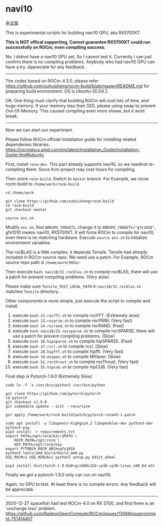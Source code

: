 # navi10

[中文版](README_zh_CN.md)

This is experimental scripts for building navi10 GPU, aka RX5700XT.

**This is NOT offical supporting, Cannot guarantee RX5700XT could run successfully on ROCm, even compiling success.**

No, I didnot have a navi10 GPU yet, So I cannot test it. Currently I can just confirm there is no compiling problems. Anybody who had navi10 GPU can have a try. Appreciate for any feedback.

---

The codes based on ROCm-4.3.0, please refer <https://github.com/xuhuisheng/rocm-build/blob/master/README.md> for preparing build environment. OS is Ubuntu-20.04.2.

OK. One thing must clarify that building ROCm will cost lots of time, and huge memory. If your memory less then 32G, please using swap to prevent Out-Of-Memory.
This caused compiling even more slower, but it wont break.

---

Now we can start our experiment.

Please follow ROCm official installation guide for installing related dependenies libraries. <https://rocmdocs.amd.com/en/latest/Installation_Guide/Installation-Guide.html#ubuntu>

First, install `rocm-dev`. This part already supports navi10, so we neednot re-compiling them. Since llvm-project may cost hours for compiling.

Then clone `rocm-build`. Switch to `master` branch.
For Example, we clone rocm-build to `/home/work/rocm-build`

```
cd /home/work

git clone https://github.com/xuhuisheng/rocm-build
cd rocm-build
git checkout master

source env.sh

```

Modify `env.sh`, find `AMDGPU_TARGETS`, change it to `AMDGPU_TARGETS="gfx1010"`, gfx1010 means navi10, RX5700XT.
It will force ROCm to compile for navi10, even there is no matching hardware. Execute `source env.sh` to initialize environment variables.

The rocBLAS is a little complex, it depends Tensile. Tensile had already included in ROCm source repo. We need use a patch.
For Example, ROCm source repo path is `/home/work/ROCm/`

Then execute `bash navi10/22.rocblas.sh` to compile rocBLAS, there will use a patch for prevent compiling problems. (Very slow)

Please make sure `Tensile_TEST_LOCAL_PATH` in `navi10/22.rocblas.sh` matches `Tensile` directory.

Other components is more simple, just execute the script to compile and install.

1. execute `bash 21.rocfft.sh` to compile rocFFT. (Extremely slow)
2. execute `bash 23.rocprim.sh` to compile rocPRIM. (Very fast)
3. execute `bash 24.rocrand.sh` to compile rocRAND. (Fast)
4. execute `bash navi10/25.rocsparse.sh` to compile rocSPARSE, there will use a patch for prevent compiling problems. (Slow)
5. execute `bash 26.hipsparse.sh` to compile hipSPARSE. (Fast)
6. execute `bash 27.rccl.sh` to compile rccl. (Slow)
7. execute `bash 28.hipfft.sh` to compile hipfft. (Very fast)
8. execute `bash 34.miopen.sh` to compile MIOpen. (Slow)
9. execute `bash 52.rocthrust.sh` to compile rocThrust. (Very fast)
10. execute `bash 55.hipcub.sh` to compile hipCUB. (Very fast)

Final step is Pytorch-1.9.0 (Extremely Slow)

```
sudo ln -f -s /usr/bin/python3 /usr/bin/python

git clone https://github.com/pytorch/pytorch
cd pytorch
git checkout v1.9.0
git submodule update --init --recursive

git apply /home/work/rocm-build/patch/pytorch-rocm43-1.patch

sudo apt install -y libopencv-highgui4.2 libopenblas-dev python3-dev python3-pip
pip3 install -r requirements.txt
export PATH=/opt/rocm/bin:$PATH \
    ROCM_PATH=/opt/rocm \
    HIP_PATH=/opt/rocm/hip 
export PYTORCH_ROCM_ARCH=gfx1010
python3 tools/amd_build/build_amd.py
USE_ROCM=1 USE_NINJA=1 python3 setup.py bdist_wheel

pip3 install dist/torch-1.9.0a0+gitd69c22d-cp38-cp38-linux_x86_64.whl

```

Finally we got a pytorch-1.9.0 only can run on navi10.

Again, no GPU to test. At least there is no compile errors. Any feedback will be appreciate.

---

2020-12-27
spacefish had test ROCm-4.0 on RX 5700, and find there is an 'unchange loss' problem.
<https://github.com/RadeonOpenCompute/ROCm/issues/1306#issuecomment-751414407>


